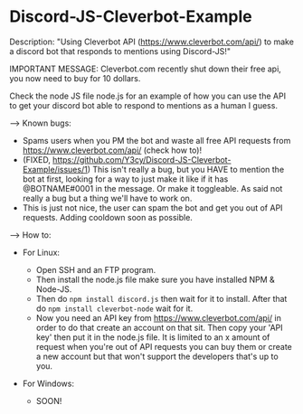 # Discord-JS-Cleverbot-Example
Description: "Using Cleverbot API (https://www.cleverbot.com/api/) to make a discord bot that responds to mentions using Discord-JS!"

IMPORTANT MESSAGE: Cleverbot.com recently shut down their free api, you now need to buy for 10 dollars.

Check the node JS file node.js for an example of how you can use the API to get your discord bot able to respond to mentions as a human I guess.


--> Known bugs:
 - Spams users when you PM the bot and waste all free API requests from https://www.cleverbot.com/api/ (check how to)!
 - (FIXED, https://github.com/Y3cy/Discord-JS-Cleverbot-Example/issues/1) This isn't really a bug, but you HAVE to mention the bot at first, looking for a way to just make it like if it has @BOTNAME#0001 in the message. Or make it toggleable. As said not really a bug but a thing we'll have to work on.
 - This is just not nice, the user can spam the bot and get you out of API requests. Adding cooldown soon as possible.
 
 
 
 
 --> How to:
 
 * For Linux:
   - Open SSH and an FTP program. 
   - Then install the node.js file make sure you have installed NPM & Node-JS. 
   - Then do `npm install discord.js` then wait for it to install. After that do `npm install cleverbot-node` wait for it.
   - Now you need an API key from https://www.cleverbot.com/api/ in order to do that create an account on that sit. Then copy your 'API key' then put it in the node.js file. It is limited to an x amount of request when you're out of API requests you can buy them or create a new account but that won't support the developers that's up to you.
   
 * For Windows: 
    - SOON!
